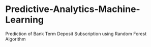 # Predictive-Analytics-Machine-Learning
Prediction of Bank Term Deposit Subscription using Random Forest Algorithm
